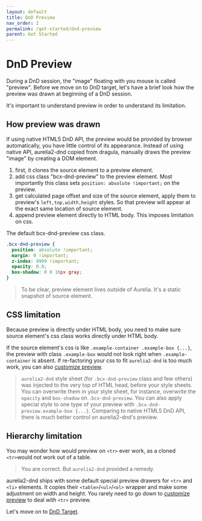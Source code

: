 ```yaml
---
layout: default
title: DnD Preview
nav_order: 2
permalink: /get-started/dnd-preview
parent: Get Started
---
```


# DnD Preview

During a DnD session, the "image" floating with you mouse is called "preview". Before we move on to DnD target, let's have a brief look how the preview was drawn at beginning of a DnD session.

It's important to understand preview in order to understand its limitation.

## How preview was drawn

If using native HTML5 DnD API, the preview would be provided by browser automatically, you have little control of its appearance. Instead of using native API, aurelia2-dnd copied from dragula, manually draws the preview "image" by creating a DOM element.

1. first, it clones the source element to a preview element.
2. add css class "bcx-dnd-preview" to the preview element. Most importantly this class sets `position: absolute !important;` on the preview.
3. get calculated page offset and size of the source element, apply them to preview's `left,top,width,height` styles. So that preview will appear at the exact same location of source element.
4. append preview element directly to HTML body. This imposes limitation on css.

The default bcx-dnd-preview css class.

```css
.bcx-dnd-preview {
  position: absolute !important;
  margin: 0 !important;
  z-index: 9999 !important;
  opacity: 0.8;
  box-shadow: 0 0 16px gray;
}
```

> To be clear, preview element lives outside of Aurelia. It's a static snapshot of source element.

## CSS limitation

Because preview is directly under HTML body, you need to make sure source element's css class works directly under HTML body.

If the source element's css is like `.example-container .example-box {...}`, the preview with class `.example-box` would not look right when `.example-container` is absent. If re-factoring your css to fit `aurelia2-dnd` is too much work, you can also [customize preview](./customise-preview-and-source-handler).

> `aurelia2-dnd` style sheet (for `.bcx-dnd-preview` class and few others) was injected to the very top of HTML head, before your style sheets. You can overwrite them in your style sheet, for instance, overwrite the `opacity` and `box-shadow` on `.bcx-dnd-preview`. You can also apply special style to one type of your preview with `.bcx-dnd-preview.example-box {...}`. Comparing to native HTML5 DnD API, there is much better control on aurelia2-dnd's preview.

## Hierarchy limitation

You may wonder how would preview on `<tr>` ever work, as a cloned `<tr>`would not work out of a table.

> You are correct. But `aurelia2-dnd` provided a remedy.

aurelia2-dnd ships with some default special preview drawers for `<tr>` and `<li>` elements. It copies their `<table>`/`<ul>`/`<ol>` wrapper and make some adjustment on width and height. You rarely need to go down to [customize preview](./customise-preview-and-source-handler) to deal with `<tr>` preview.

Let's move on to [DnD Target](./dnd-target).
